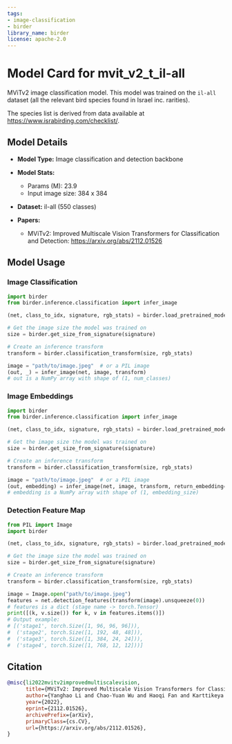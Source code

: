 ```yaml
---
tags:
- image-classification
- birder
library_name: birder
license: apache-2.0
---
```


# Model Card for mvit_v2_t_il-all

MViTv2 image classification model. This model was trained on the `il-all` dataset (all the relevant bird species found in Israel inc. rarities).

The species list is derived from data available at <https://www.israbirding.com/checklist/>.

## Model Details

- **Model Type:** Image classification and detection backbone
- **Model Stats:**
    - Params (M): 23.9
    - Input image size: 384 x 384
- **Dataset:** il-all (550 classes)

- **Papers:**
    - MViTv2: Improved Multiscale Vision Transformers for Classification and Detection: <https://arxiv.org/abs/2112.01526>

## Model Usage

### Image Classification

```python
import birder
from birder.inference.classification import infer_image

(net, class_to_idx, signature, rgb_stats) = birder.load_pretrained_model("mvit_v2_t_il-all", inference=True)

# Get the image size the model was trained on
size = birder.get_size_from_signature(signature)

# Create an inference transform
transform = birder.classification_transform(size, rgb_stats)

image = "path/to/image.jpeg"  # or a PIL image
(out, _) = infer_image(net, image, transform)
# out is a NumPy array with shape of (1, num_classes)
```

### Image Embeddings

```python
import birder
from birder.inference.classification import infer_image

(net, class_to_idx, signature, rgb_stats) = birder.load_pretrained_model("mvit_v2_t_il-all", inference=True)

# Get the image size the model was trained on
size = birder.get_size_from_signature(signature)

# Create an inference transform
transform = birder.classification_transform(size, rgb_stats)

image = "path/to/image.jpeg"  # or a PIL image
(out, embedding) = infer_image(net, image, transform, return_embedding=True)
# embedding is a NumPy array with shape of (1, embedding_size)
```

### Detection Feature Map

```python
from PIL import Image
import birder

(net, class_to_idx, signature, rgb_stats) = birder.load_pretrained_model("mvit_v2_t_il-all", inference=True)

# Get the image size the model was trained on
size = birder.get_size_from_signature(signature)

# Create an inference transform
transform = birder.classification_transform(size, rgb_stats)

image = Image.open("path/to/image.jpeg")
features = net.detection_features(transform(image).unsqueeze(0))
# features is a dict (stage name -> torch.Tensor)
print([(k, v.size()) for k, v in features.items()])
# Output example:
# [('stage1', torch.Size([1, 96, 96, 96])),
#  ('stage2', torch.Size([1, 192, 48, 48])),
#  ('stage3', torch.Size([1, 384, 24, 24])),
#  ('stage4', torch.Size([1, 768, 12, 12]))]
```

## Citation

```bibtex
@misc{li2022mvitv2improvedmultiscalevision,
      title={MViTv2: Improved Multiscale Vision Transformers for Classification and Detection}, 
      author={Yanghao Li and Chao-Yuan Wu and Haoqi Fan and Karttikeya Mangalam and Bo Xiong and Jitendra Malik and Christoph Feichtenhofer},
      year={2022},
      eprint={2112.01526},
      archivePrefix={arXiv},
      primaryClass={cs.CV},
      url={https://arxiv.org/abs/2112.01526}, 
}
```
